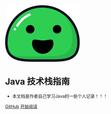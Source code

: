 ![logo](_media/icon.svg)
# Java 技术栈指南
- 本文档是作者自己学习Java的一些个人记录！！！

[GitHub](<https://github.com/WongGaoZh/Blog>)
[开始阅读](README.md)